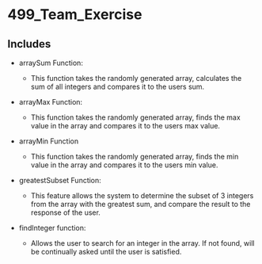 # 499_Team_Exercise

## Includes
* arraySum Function:
	* This function takes the randomly generated array, calculates the sum of all integers and compares it to the users sum.
	
* arrayMax Function:
	* This function takes the randomly generated array, finds the max value in the array and compares it to the users max value.
	
* arrayMin Function
	* This function takes the randomly generated array, finds the min value in the array and compares it to the users min value.

* greatestSubset Function:
  * This feature allows the system to determine the subset of 3 integers from the array with the greatest sum, and compare the result to the response of the user.

* findInteger function:
  * Allows the user to search for an integer in the array. If not found, will be continually asked until the user is satisfied. 
